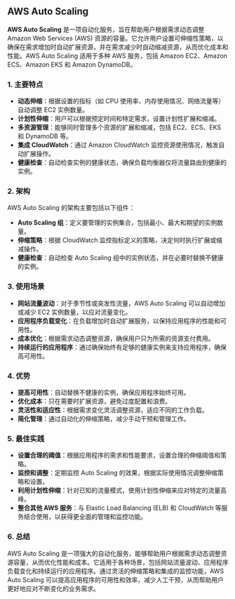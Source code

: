 ## AWS Auto Scaling

**AWS Auto Scaling** 是一项自动化服务，旨在帮助用户根据需求动态调整 Amazon Web Services (AWS) 资源的容量。它允许用户设置可伸缩性策略，以确保在需求增加时自动扩展资源，并在需求减少时自动缩减资源，从而优化成本和性能。AWS Auto Scaling 适用于多种 AWS 服务，包括 Amazon EC2、Amazon ECS、Amazon EKS 和 Amazon DynamoDB。

### 1. **主要特点**
- **动态伸缩**：根据设置的指标（如 CPU 使用率、内存使用情况、网络流量等）自动调整 EC2 实例数量。
- **计划性伸缩**：用户可以根据预定时间和特定需求，设置计划性扩展和缩减。
- **多资源管理**：能够同时管理多个资源的扩展和缩减，包括 EC2、ECS、EKS 和 DynamoDB 等。
- **集成 CloudWatch**：通过 Amazon CloudWatch 监控资源使用情况，触发自动扩展操作。
- **健康检查**：自动检查实例的健康状态，确保负载均衡器仅将流量路由到健康的实例。

### 2. **架构**
AWS Auto Scaling 的架构主要包括以下组件：
- **Auto Scaling 组**：定义要管理的实例集合，包括最小、最大和期望的实例数量。
- **伸缩策略**：根据 CloudWatch 监控指标定义的策略，决定何时执行扩展或缩减操作。
- **健康检查**：自动检查 Auto Scaling 组中的实例状态，并在必要时替换不健康的实例。

### 3. **使用场景**
- **网站流量波动**：对于季节性或突发性流量，AWS Auto Scaling 可以自动增加或减少 EC2 实例数量，以应对流量变化。
- **应用程序负载变化**：在负载增加时自动扩展服务，以保持应用程序的性能和可用性。
- **成本优化**：根据需求动态调整资源，确保用户只为所需的资源支付费用。
- **持续运行的应用程序**：通过确保始终有足够的健康实例来支持应用程序，确保高可用性。

### 4. **优势**
- **提高可用性**：自动替换不健康的实例，确保应用程序始终可用。
- **优化成本**：只在需要时扩展资源，避免过度配置和浪费。
- **灵活性和适应性**：根据需求变化灵活调整资源，适应不同的工作负载。
- **简化管理**：通过自动化的伸缩策略，减少手动干预和管理工作。

### 5. **最佳实践**
- **设置合理的阈值**：根据应用程序的需求和性能要求，设置合理的伸缩阈值和策略。
- **监控和调整**：定期监控 Auto Scaling 的效果，根据实际使用情况调整伸缩策略和设置。
- **利用计划性伸缩**：针对已知的流量模式，使用计划性伸缩来应对特定的流量高峰。
- **整合其他 AWS 服务**：与 Elastic Load Balancing (ELB) 和 CloudWatch 等服务结合使用，以获得更全面的管理和监控功能。

### 6. **总结**
AWS Auto Scaling 是一项强大的自动化服务，能够帮助用户根据需求动态调整资源容量，从而优化性能和成本。它适用于各种场景，包括网站流量波动、应用程序负载变化和持续运行的应用程序。通过灵活的伸缩策略和集成的监控功能，AWS Auto Scaling 可以提高应用程序的可用性和效率，减少人工干预，从而帮助用户更好地应对不断变化的业务需求。